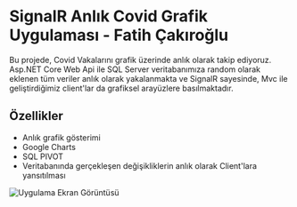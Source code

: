 # SignalR Anlık Covid Grafik Uygulaması - Fatih Çakıroğlu

Bu projede, Covid Vakalarını grafik üzerinde anlık olarak takip ediyoruz. Asp.NET Core Web Api ile SQL Server veritabanımıza random olarak eklenen tüm veriler anlık olarak yakalanmakta ve SignalR sayesinde, Mvc ile geliştirdiğimiz client'lar da grafiksel arayüzlere basılmaktadır.

## Özellikler

- Anlık grafik gösterimi
- Google Charts
- SQL PIVOT
- Veritabanında gerçekleşen değişikliklerin anlık olarak Client'lara yansıtılması

![Uygulama Ekran Görüntüsü](https://media.licdn.com/dms/image/D4D22AQFYKzyUTSGOAw/feedshare-shrink_2048_1536/0/1698945525062?e=1701907200&v=beta&t=aD2NClsFNO_vqRxzUtByAcNc1dLZCE_4d7zSp6Na4DA)
